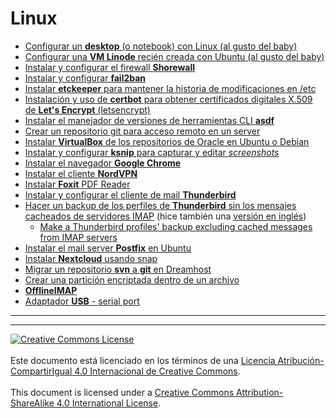 # Linux

* [Configurar un **desktop** (o notebook) con Linux (al gusto del
baby)](DesktopBaby.md)
* [Configurar una **VM Linode** recién creada con Ubuntu (al gusto del
baby)](VMUbuntuBaby.md)
* [Instalar y configurar el firewall **Shorewall**](Shorewall.md)
* [Instalar y configurar **fail2ban**](Fail2ban.md)
* [Instalar **etckeeper** para mantener la historia de modificaciones en
/etc](Etckeeper.md)
* [Instalación y uso de **certbot** para obtener certificados digitales X.509 de
**Let's Encrypt** (letsencrypt)](LetsencryptCertbot.md)
* [Instalar el manejador de versiones de herramientas CLI **asdf**](asdf.md)
* [Crear un repositorio git para acceso remoto en un server](RemoteGitRepo.md)
* [Instalar **VirtualBox** de los repositorios de Oracle en Ubuntu o
Debian](OracleVirtualBox.md)
* [Instalar y configurar **ksnip** para capturar y editar
_screenshots_](Ksnip.md)
* [Instalar el navegador **Google Chrome**](GoogleChrome.md)
* [Instalar el cliente **NordVPN**](NordVPN.md)
* [Instalar **Foxit** PDF Reader](Foxit.md)
* [Instalar y configurar el cliente de mail
**Thunderbird**](ThunderbirdFlatpak.md)
* [Hacer un backup de los perfiles de **Thunderbird** sin los mensajes cacheados
de servidores IMAP](ThunderbirdBackupProfile.md) (hice también una [versión en
inglés](ThunderbirdBackupProfile-en.md))
  *  [Make a Thunderbird profiles' backup excluding cached messages from
  IMAP servers](ThunderbirdBackupProfile-en.md)
* [Instalar el mail server **Postfix** en Ubuntu](Postfix.md)
* [Instalar **Nextcloud** usando snap](NextcloudSnap.md)
* [Migrar un repositorio **svn** a **git** en Dreamhost](GitHostingDreamhost.md)
* [Crear una partición encriptada dentro de un
archivo](EncryptedPartitionInFile.md)
* [**OfflineIMAP**](OfflineIMAP.md)
* [Adaptador **USB** - serial port](USBserial.md)
___
<!-- LICENSE -->
___
<a rel="licencia" href="https://creativecommons.org/licenses/by-sa/4.0/deed.es">
<img alt="Creative Commons License" style="border-width:0"
src="https://i.creativecommons.org/l/by-sa/4.0/88x31.png" /></a>
<br /><br />
Este documento está licenciado en los términos de una <a rel="licencia"
href="https://creativecommons.org/licenses/by-sa/4.0/deed.es">
Licencia Atribución-CompartirIgual 4.0 Internacional de Creative Commons</a>.
<br /><br />
This document is licensed under a <a rel="license" 
href="https://creativecommons.org/licenses/by-sa/4.0/deed.en">
Creative Commons Attribution-ShareAlike 4.0 International License</a>.
<!-- END --> 
